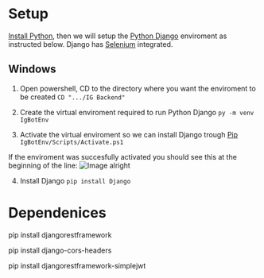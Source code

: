 # Setup
[Install Python](https://www.python.org/downloads/), then we will setup the [Python Django](https://www.djangoproject.com/) enviroment as instructed below. Django has [Selenium](https://www.selenium.dev/) integrated.

## Windows
1. Open powershell, CD to the directory where you want the enviroment to be created
```CD ".../IG Backend"```

2. Create the virtual enviroment required to run Python Django
```py -m venv IgBotEnv```

3. Activate the virtual enviroment so we can install Django trough [Pip](https://pip.pypa.io/en/stable/)
```IgBotEnv/Scripts/Activate.ps1```

If the enviroment was succesfully activated you should see this at the beginning of the line: ![Image alright](https://i.imgur.com/HVYNVTV.png)

4. Install Django
```pip install Django```



# Dependenices
pip install djangorestframework

pip install django-cors-headers

pip install djangorestframework-simplejwt
